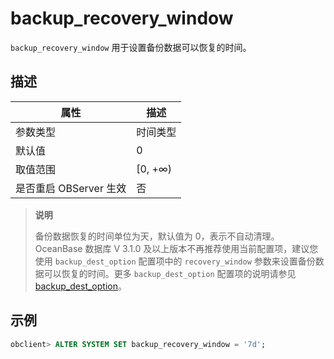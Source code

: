 backup_recovery_window
===========================================

`backup_recovery_window` 用于设置备份数据可以恢复的时间。

描述
-----------------------

|      **属性**      |  **描述**  |
|------------------|----------|
| 参数类型             | 时间类型     |
| 默认值              | 0        |
| 取值范围             | \[0, +∞) |
| 是否重启 OBServer 生效 | 否        |

> **说明**
>
> 备份数据恢复的时间单位为天，默认值为 0，表示不自动清理。OceanBase 数据库 V 3.1.0 及以上版本不再推荐使用当前配置项，建议您使用 `backup_dest_option` 配置项中的 `recovery_window` 参数来设置备份数据可以恢复的时间。更多 `backup_dest_option` 配置项的说明请参见 [backup_dest_option](../300.system-configuration-items/1800.backup_dest_option.md)。

示例
-----------------------

```sql
obclient> ALTER SYSTEM SET backup_recovery_window = '7d';
```
